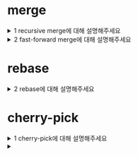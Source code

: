 # merge

<details>
  <summary>1 recursive merge에 대해 설명해주세요</summary>

  ### 코드
  ```js
  ```
  ### 정답
  ```js
  ```
</details>

<details>
  <summary>2 fast-forward merge에 대해 설명해주세요</summary>

  ### 코드
  ```js
  ```
  ### 정답
  ```js
  ```
</details>

# rebase

<details>
  <summary>2 rebase에 대해 설명해주세요</summary>

  ### 코드
  ```js
  ```
  ### 정답
  ```js
  ```
</details>

# cherry-pick

<details>
  <summary>1 cherry-pick에 대해 설명해주세요</summary>

  ### 코드
  ```js
  ```
  ### 정답
  ```js
  ```
</details>

<details>
  <summary></summary>

  ### 코드
  ```js
  ```
  ### 정답
  ```js
  ```
</details>
